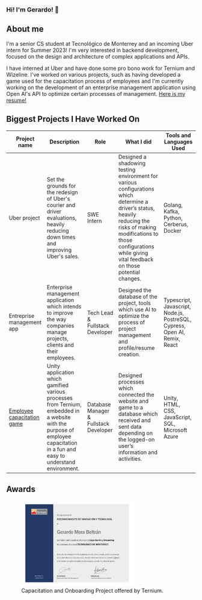 ### Hi! I'm Gerardo! 👋

## About me
I'm a senior CS student at Tecnológico de Monterrey and an incoming Uber intern for Summer 2023! I'm very interested in backend development, focused on the design and architecture of complex applications and APIs.

I have interned at Uber and have done some pro bono work for Ternium and Wizeline. I've worked on various projects, such as having developed a game used for the capacitation process of employees and I'm currently working on the development of an enterprise management application using Open AI's API to optimize certain processes of management. [Here is my resume!](https://thegerrystone1.github.io/resume/)

## Biggest Projects I Have Worked On

| Project name | Description | Role         | What I did  | Tools and Languages Used |
| ------------ | ----------- | ------------ | ----------- | -----------              |
| Uber project | Set the grounds for the redesign of Uber's courier and driver evaluations, heavily reducing down times and improving Uber's sales. | SWE Intern | Designed a shadowing testing environment for various configurations which determine a driver’s status, heavily reducing the risks of making modifications to those configurations while giving vital feedback on those potential changes. | Golang, Kafka, Python, Cerberus, Docker |
| Entreprise management app | Enterprise management application which intends to improve the way companies manage projects, clients and their employees. | Tech Lead & Fullstack Developer | Designed the database of the project, tools which use AI to optimize the process of project management and profile/resume creation. | Typescript, Javascript, Node.js, PostreSQL, Cypress, Open AI, Remix, React |
| [Employee capacitation game](https://github.com/TheGerryStone1/PlearniumWeb)| Unity application which gamified various processes from Ternium, embedded in a website with the purpose of employee capacitation in a fun and easy to understand environment. | Database Manager & Fullstack Developer | Designed processes which connected the website and game to a database which received and sent data depending on the logged-on user’s information and activities. | Unity, HTML, CSS, JavaScript, SQL, Microsoft Azure |

## Awards

<figure>
  <img class="img-fluid" src="https://github.com/TheGerryStone1/TheGerryStone1/blob/main/files/Gerardo_page-0001.jpg" alt="img-verification" width="70%" height="70%">
  <figcaption>Capacitation and Onboarding Project offered by Ternium.</figcaption>
</figure>



<!--
**TheGerryStone1/TheGerryStone1** is a ✨ _special_ ✨ repository because its `README.md` (this file) appears on your GitHub profile.

Here are some ideas to get you started:

- 🔭 I’m currently working on ...
- 🌱 I’m currently learning ...
- 👯 I’m looking to collaborate on ...
- 🤔 I’m looking for help with ...
- 💬 Ask me about ...
- 📫 How to reach me: ...
- 😄 Pronouns: ...
- ⚡ Fun fact: ...
-->
